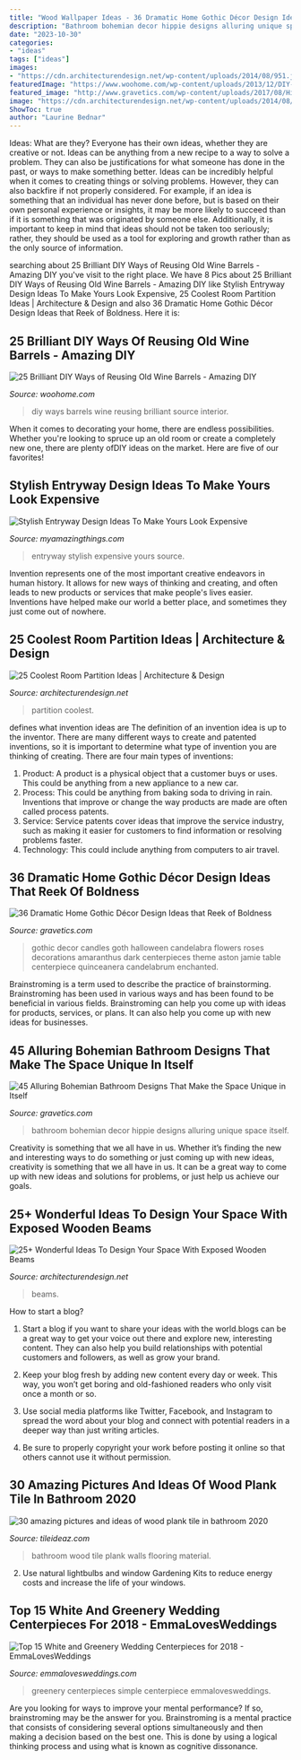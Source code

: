 ```yaml
---
title: "Wood Wallpaper Ideas - 36 Dramatic Home Gothic Décor Design Ideas That Reek Of Boldness"
description: "Bathroom bohemian decor hippie designs alluring unique space itself"
date: "2023-10-30"
categories:
- "ideas"
tags: ["ideas"]
images:
- "https://cdn.architecturendesign.net/wp-content/uploads/2014/08/951.jpg"
featuredImage: "https://www.woohome.com/wp-content/uploads/2013/12/DIY-Ways-To-Re-Use-Wine-Barrels-3.jpg"
featured_image: "http://www.gravetics.com/wp-content/uploads/2017/08/Hippie-Style-Bathroom-Decor.jpg"
image: "https://cdn.architecturendesign.net/wp-content/uploads/2014/08/951.jpg"
ShowToc: true
author: "Laurine Bednar"
---
```



Ideas: What are they?
Everyone has their own ideas, whether they are creative or not. Ideas can be anything from a new recipe to a way to solve a problem. They can also be justifications for what someone has done in the past, or ways to make something better. 
Ideas can be incredibly helpful when it comes to creating things or solving problems. However, they can also backfire if not properly considered. For example, if an idea is something that an individual has never done before, but is based on their own personal experience or insights, it may be more likely to succeed than if it is something that was originated by someone else. Additionally, it is important to keep in mind that ideas should not be taken too seriously; rather, they should be used as a tool for exploring and growth rather than as the only source of information.

	

		
searching about 25 Brilliant DIY Ways of Reusing Old Wine Barrels - Amazing DIY you've visit to the right place. We have 8 Pics about 25 Brilliant DIY Ways of Reusing Old Wine Barrels - Amazing DIY like Stylish Entryway Design Ideas To Make Yours Look Expensive, 25 Coolest Room Partition Ideas | Architecture &amp; Design and also 36 Dramatic Home Gothic Décor Design Ideas that Reek of Boldness. Here it is:
		
    
## 25 Brilliant DIY Ways Of Reusing Old Wine Barrels - Amazing DIY

<img loading=lazy src="https://www.woohome.com/wp-content/uploads/2013/12/DIY-Ways-To-Re-Use-Wine-Barrels-3.jpg" onerror="this.onerror=null;this.src='https://tse4.mm.bing.net/th?id=OIP.rkUhJfrErLTAYQrKdm0gmgHaLH&amp;pid=15.1';" alt="25 Brilliant DIY Ways of Reusing Old Wine Barrels - Amazing DIY">

_Source: woohome.com_

>diy ways barrels wine reusing brilliant source interior. 

	

When it comes to decorating your home, there are endless possibilities. Whether you're looking to spruce up an old room or create a completely new one, there are plenty ofDIY ideas on the market. Here are five of our favorites!

    
## Stylish Entryway Design Ideas To Make Yours Look Expensive

<img loading=lazy src="https://myamazingthings.com/wp-content/uploads/2017/08/entryway-ideas-4.png" onerror="this.onerror=null;this.src='https://tse4.mm.bing.net/th?id=OIP.9mAPYq5ZExoAWqMFmKdn7wHaLG&amp;pid=15.1';" alt="Stylish Entryway Design Ideas To Make Yours Look Expensive">

_Source: myamazingthings.com_

>entryway stylish expensive yours source. 

	

Invention represents one of the most important creative endeavors in human history. It allows for new ways of thinking and creating, and often leads to new products or services that make people's lives easier. Inventions have helped make our world a better place, and sometimes they just come out of nowhere.

    
## 25 Coolest Room Partition Ideas | Architecture &amp; Design

<img loading=lazy src="https://cdn.architecturendesign.net/wp-content/uploads/2014/08/951.jpg" onerror="this.onerror=null;this.src='https://tse1.mm.bing.net/th?id=OIP.l6uPWvwx0ulWGilhQm37mgHaLK&amp;pid=15.1';" alt="25 Coolest Room Partition Ideas | Architecture &amp; Design">

_Source: architecturendesign.net_

>partition coolest. 

	

defines what invention ideas are
The definition of an invention idea is up to the inventor. 
There are many different ways to create and patented inventions, so it is important to determine what type of invention you are thinking of creating. There are four main types of inventions: 
1) Product: A product is a physical object that a customer buys or uses. This could be anything from a new appliance to a new car. 
2) Process: This could be anything from baking soda to driving in rain. Inventions that improve or change the way products are made are often called process patents. 
3) Service: Service patents cover ideas that improve the service industry, such as making it easier for customers to find information or resolving problems faster. 
4) Technology: This could include anything from computers to air travel.

    
## 36 Dramatic Home Gothic Décor Design Ideas That Reek Of Boldness

<img loading=lazy src="https://www.gravetics.com/wp-content/uploads/2017/08/Gothic-home-decor.jpg" onerror="this.onerror=null;this.src='https://tse2.mm.bing.net/th?id=OIP.FXOxx87xYosh9IYPAMRiYgHaN6&amp;pid=15.1';" alt="36 Dramatic Home Gothic Décor Design Ideas that Reek of Boldness">

_Source: gravetics.com_

>gothic decor candles goth halloween candelabra flowers roses decorations amaranthus dark centerpieces theme aston jamie table centerpiece quinceanera candelabrum enchanted. 

	

Brainstroming is a term used to describe the practice of brainstorming. Brainstroming has been used in various ways and has been found to be beneficial in various fields. Brainstroming can help you come up with ideas for products, services, or plans. It can also help you come up with new ideas for businesses.

    
## 45 Alluring Bohemian Bathroom Designs That Make The Space Unique In Itself

<img loading=lazy src="http://www.gravetics.com/wp-content/uploads/2017/08/Hippie-Style-Bathroom-Decor.jpg" onerror="this.onerror=null;this.src='https://tse4.mm.bing.net/th?id=OIP.7H1I_-4SU6lpr3aTCCkSUQHaLH&amp;pid=15.1';" alt="45 Alluring Bohemian Bathroom Designs That Make the Space Unique in Itself">

_Source: gravetics.com_

>bathroom bohemian decor hippie designs alluring unique space itself. 

	

Creativity is something that we all have in us. Whether it’s finding the new and interesting ways to do something or just coming up with new ideas, creativity is something that we all have in us. It can be a great way to come up with new ideas and solutions for problems, or just help us achieve our goals.

    
## 25+ Wonderful Ideas To Design Your Space With Exposed Wooden Beams

<img loading=lazy src="https://cdn.architecturendesign.net/wp-content/uploads/2016/01/AD-Wonderful-Ideas-To-Design-Your-Space-With-Exposed-Wooden-Beams-05.jpg" onerror="this.onerror=null;this.src='https://tse3.mm.bing.net/th?id=OIP.dtPT2jP_7B5vC1VGgwsaeAHaLR&amp;pid=15.1';" alt="25+ Wonderful Ideas To Design Your Space With Exposed Wooden Beams">

_Source: architecturendesign.net_

>beams. 

	

How to start a blog?
1. Start a blog if you want to share your ideas with the world.blogs can be a great way to get your voice out there and explore new, interesting content. They can also help you build relationships with potential customers and followers, as well as grow your brand.
2. Keep your blog fresh by adding new content every day or week. This way, you won’t get boring and old-fashioned readers who only visit once a month or so.

3. Use social media platforms like Twitter, Facebook, and Instagram to spread the word about your blog and connect with potential readers in a deeper way than just writing articles.

4. Be sure to properly copyright your work before posting it online so that others cannot use it without permission.

    
## 30 Amazing Pictures And Ideas Of Wood Plank Tile In Bathroom 2020

<img loading=lazy src="https://www.tileideaz.com/wp-content/uploads/2015/09/129.jpg" onerror="this.onerror=null;this.src='https://tse1.mm.bing.net/th?id=OIP.VdGEzd0IGlpqWNcp9PQJegHaLG&amp;pid=15.1';" alt="30 amazing pictures and ideas of wood plank tile in bathroom 2020">

_Source: tileideaz.com_

>bathroom wood tile plank walls flooring material. 

	

2. Use natural lightbulbs and window Gardening Kits to reduce energy costs and increase the life of your windows.

    
## Top 15 White And Greenery Wedding Centerpieces For 2018 - EmmaLovesWeddings

<img loading=lazy src="http://emmalovesweddings.com/wp-content/uploads/2018/02/simple-chic-greenery-wedding-centerpiece-ideas-with-wooden-box.jpg" onerror="this.onerror=null;this.src='https://tse1.mm.bing.net/th?id=OIP.DMB9sibirMa9XCXLeq-KtAHaLH&amp;pid=15.1';" alt="Top 15 White and Greenery Wedding Centerpieces for 2018 - EmmaLovesWeddings">

_Source: emmalovesweddings.com_

>greenery centerpieces simple centerpiece emmalovesweddings. 

	

Are you looking for ways to improve your mental performance? If so, brainstroming may be the answer for you. Brainstroming is a mental practice that consists of considering several options simultaneously and then making a decision based on the best one. This is done by using a logical thinking process and using what is known as cognitive dissonance.

